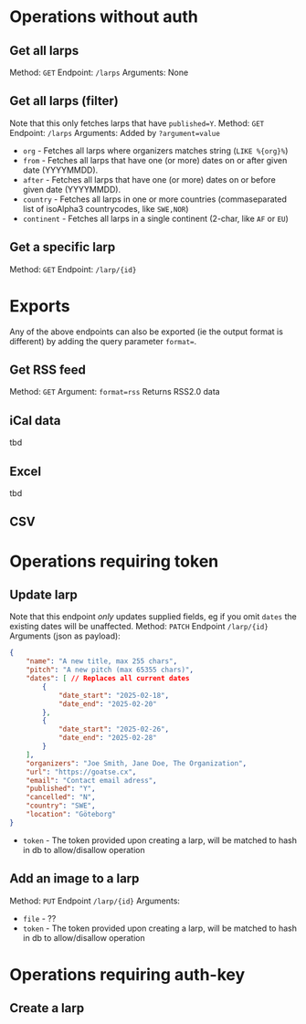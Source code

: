 #

# Operations without auth
## Get all larps
Method: `GET`
Endpoint: `/larps`
Arguments: None

## Get all larps (filter)
Note that this only fetches larps that have `published=Y`.
Method: `GET`
Endpoint: `/larps`
Arguments: Added by `?argument=value`
- `org` - Fetches all larps where organizers matches string (`LIKE %{org}%`)
- `from` - Fetches all larps that have one (or more) dates on or after given date (YYYYMMDD).
- `after` - Fetches all larps that have one (or more) dates on or before given date (YYYYMMDD).
- `country` - Fetches all larps in one or more countries (commaseparated list of isoAlpha3 countrycodes, like `SWE,NOR`)
- `continent` - Fetches all larps in a single continent (2-char, like `AF` or `EU`)

## Get a specific larp
Method: `GET`
Endpoint: `/larp/{id}`

# Exports
Any of the above endpoints can also be exported (ie the output format is different) by adding the query parameter `format=`.

## Get RSS feed
Method: `GET`
Argument: `format=rss`
Returns RSS2.0 data

## iCal data
tbd

## Excel
tbd

## CSV

# Operations requiring token
## Update larp
Note that this endpoint *only* updates supplied fields, eg if you omit `dates` the existing dates will be unaffected.
Method: `PATCH`
Endpoint `/larp/{id}`
Arguments (json as payload):
```json
{
    "name": "A new title, max 255 chars",
    "pitch": "A new pitch (max 65355 chars)",
    "dates": [ // Replaces all current dates
        {
            "date_start": "2025-02-18",
            "date_end": "2025-02-20"
        },
        {
            "date_start": "2025-02-26",
            "date_end": "2025-02-28"
        }
    ],
    "organizers": "Joe Smith, Jane Doe, The Organization",
    "url": "https://goatse.cx",
    "email": "Contact email adress",
    "published": "Y",
    "cancelled": "N",
    "country": "SWE",
    "location": "Göteborg"
}
```

- `token` - The token provided upon creating a larp, will be matched to hash in db to allow/disallow operation

## Add an image to a larp
Method: `PUT`
Endpoint `/larp/{id}`
Arguments:
- `file` - ??
- `token` - The token provided upon creating a larp, will be matched to hash in db to allow/disallow operation


# Operations requiring auth-key
## Create a larp
